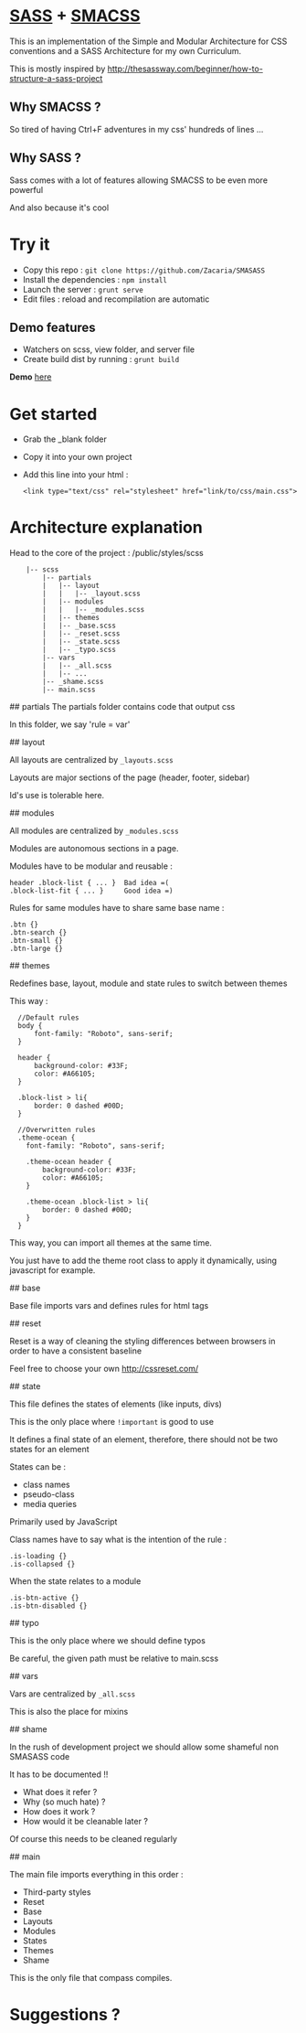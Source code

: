 # [SASS](http://sass-lang.com/) + [SMACSS](http://smacss.com/)

This is an implementation of the Simple and Modular Architecture for CSS conventions and a SASS Architecture for my own Curriculum.
 
This is mostly inspired by <http://thesassway.com/beginner/how-to-structure-a-sass-project>


## Why SMACSS ?

So tired of having Ctrl+F adventures in my css' hundreds of lines ...

## Why SASS ?

Sass comes with a lot of features allowing SMACSS to be even more powerful 

And also because it's cool

# Try it

-   Copy this repo : `git clone https://github.com/Zacaria/SMASASS`
-   Install the dependencies : `npm install`
-   Launch the server : `grunt serve`
-   Edit files : reload and recompilation are automatic

## Demo features

-   Watchers on scss, view folder, and server file
-   Create build dist by running : `grunt build`

__Demo__ [here](http://cv-chtatarz.rhcloud.com/)


# Get started

- Grab the \_blank folder
- Copy it into your own project
- Add this line into your html :
    
    `<link type="text/css" rel="stylesheet" href="link/to/css/main.css">`


# Architecture explanation

Head to the core of the project : /public/styles/scss
    
        |-- scss
            |-- partials
            |   |-- layout
            |   |   |-- _layout.scss 
            |   |-- modules
            |   |   |-- _modules.scss 
            |   |-- themes
            |   |-- _base.scss
            |   |-- _reset.scss
            |   |-- _state.scss
            |   |-- _typo.scss
            |-- vars
            |   |-- _all.scss
            |   |-- ...
            |-- _shame.scss
            |-- main.scss

         
<a name="partials"/>         
## partials
The partials folder contains code that output css

In this folder, we say 'rule = var'
         
<a name="layout"/>         
## layout

All layouts are centralized by `_layouts.scss`

Layouts are major sections of the page (header, footer, sidebar)

Id's use is tolerable here.

<a name="modules"/>
## modules

All modules are centralized by `_modules.scss` 

Modules are autonomous sections in a page.

Modules have to be modular and reusable : 

    header .block-list { ... }  Bad idea =(
    .block-list-fit { ... }     Good idea =)

Rules for same modules have to share same base name :

    .btn {}
    .btn-search {}
    .btn-small {}
    .btn-large {}

<a name="themes"/>
## themes

Redefines base, layout, module and state rules to switch between themes

This way :

      //Default rules
      body {
          font-family: "Roboto", sans-serif;
      }
    
      header {
          background-color: #33F;
          color: #A66105;
      }
    
      .block-list > li{
          border: 0 dashed #00D;
      }
    
      //Overwritten rules
      .theme-ocean {
        font-family: "Roboto", sans-serif;
    
        .theme-ocean header {
            background-color: #33F;
            color: #A66105;
        }
    
        .theme-ocean .block-list > li{
            border: 0 dashed #00D;
        }
      }

This way, you can import all themes at the same time.

You just have to add the theme root class to apply it dynamically, using javascript for example.

<a name="base"/>
## base

Base file imports vars and defines rules for html tags

<a name="reset"/>
## reset

Reset is a way of cleaning the styling differences between browsers in order to have a consistent baseline

Feel free to choose your own <http://cssreset.com/>

<a name="state"/>
## state

This file defines the states of elements (like inputs, divs)

This is the only place where `!important`  is good to use

It defines a final state of an element, therefore, there should not be two states for an element

States can be :
- class names
- pseudo-class
- media queries

Primarily used by JavaScript

Class names have to say what is the intention of the rule :

    .is-loading {}
    .is-collapsed {}

When the state relates to a module

    .is-btn-active {}
    .is-btn-disabled {}

<a name="typo"/>
## typo

This is the only place where we should define typos

Be careful, the given path must be relative to main.scss

<a name="vars"/>
## vars

Vars are centralized by `_all.scss`

This is also the place for mixins

<a name="shame"/>
## shame

In the rush of development project we should allow some shameful non SMASASS code

It has to be documented !!

- What does it refer ?
- Why (so much hate) ?
- How does it work ?
- How would it be cleanable later ?

Of course this needs to be cleaned regularly

<a name="main"/>
## main

The main file imports everything in this order : 

- Third-party styles
- Reset
- Base
- Layouts
- Modules
- States
- Themes
- Shame

This is the only file that compass compiles.

# Suggestions ?
